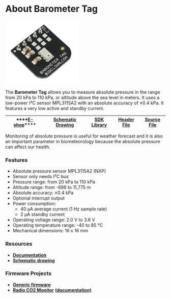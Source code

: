 # About Barometer Tag

![](../.gitbook/assets/_basics_module-overview_barometer-tag.png)

The **Barometer Tag** allows you to measure absolute pressure in the range from 20 kPa to 110 kPa, or altitude above the sea level in meters. It uses a low-power I²C sensor MPL3115A2 with an absolute accuracy of ±0.4 kPa. It features a very low active and standby current.

| \*\*\*\*[**E-shop**](https://shop.bigclown.com/barometer-tag)\*\*\*\* | [**Schematic Drawing**](https://github.com/bigclownlabs/bc-hardware/tree/master/out/bc-tag-barometer) | [**SDK Library**](https://sdk.bigclown.com/group__bc__tag__barometer) | [**Header File**](https://github.com/bigclownlabs/bcf-sdk/blob/master/bcl/inc/bc_tag_barometer.h) | [**Source File**](https://github.com/bigclownlabs/bcf-sdk/blob/master/bcl/src/bc_tag_barometer.c) |
| :---: | :---: | :---: | :---: | :---: |


Monitoring of absolute pressure is useful for weather forecast and it is also an important parameter in biometeorology because the absolute pressure can affect our health.

### Features <a id="features"></a>

* Absolute pressure sensor MPL3115A2 \(NXP\)
* Sensor only needs I²C bus
* Pressure range: from 20 kPa to 110 kPa
* Altitude range: from -698 to 11,775 m
* Absolute accuracy: ±0.4 kPa
* Optional interrupt output
* Power consumption:
  * 40 µA average current \(1 Hz sample rate\)
  * 2 µA standby current
* Operating voltage range: 2.0 V to 3.6 V
* Operating temperature range: -40 to 85 °C
* Mechanical dimensions: 16 x 16 mm

### Resources <a id="resources"></a>

* [**Documentation**](about-barometer-tag.md)
* [**Schematic drawing**](https://github.com/bigclownlabs/bc-hardware/tree/master/out/bc-tag-barometer)

### Firmware Projects <a id="firmware-projects"></a>

* [**Generic firmware**](https://github.com/bigclownlabs/bcf-generic-node/releases)
* [**Radio CO2 Monitor**](https://github.com/bigclownlabs/bcf-radio-co2-monitor/releases) [**\(documentation\)**](https://www.bigclown.com/doc/projects/radio-co2-monitor/)

